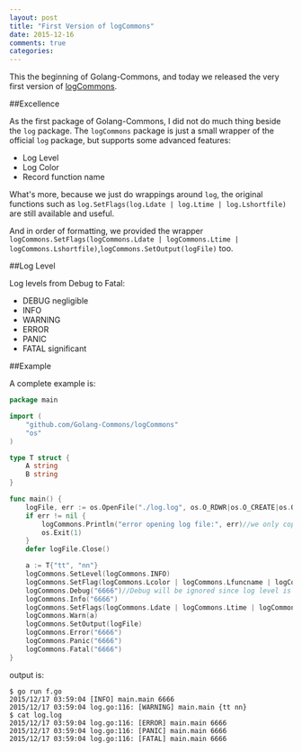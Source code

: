 ```yaml
---
layout: post
title: "First Version of logCommons"
date: 2015-12-16
comments: true
categories:
---
```



This the beginning of Golang-Commons, and today we released the very first version of [logCommons](logCommons).

##Excellence

As the first package of Golang-Commons, I did not do much thing beside the `log` package. 
The `logCommons` package is just a small wrapper of the official `log` package, 
but supports some advanced features:

* Log Level
* Log Color
* Record function name

What's more, because we just do wrappings around `log`, the original functions such as `log.SetFlags(log.Ldate | log.Ltime | log.Lshortfile)` are still available and useful.

And in order of formatting, we provided the wrapper `logCommons.SetFlags(logCommons.Ldate | logCommons.Ltime | logCommons.Lshortfile)`,`logCommons.SetOutput(logFile)` too.

##Log Level

Log levels from Debug to Fatal:

* DEBUG   negligible
* INFO    
* WARNING 
* ERROR   
* PANIC   
* FATAL   significant

##Example

A complete example is:

```go
package main

import (
    "github.com/Golang-Commons/logCommons"
    "os"
)

type T struct {
    A string
    B string
}

func main() {
    logFile, err := os.OpenFile("./log.log", os.O_RDWR|os.O_CREATE|os.O_APPEND, 0666)
    if err != nil {
        logCommons.Println("error opening log file:", err)//we only copied Println mechod.
        os.Exit(1)
    }
    defer logFile.Close()

    a := T{"tt", "nn"}
    logCommons.SetLevel(logCommons.INFO)
    logCommons.SetFlag(logCommons.Lcolor | logCommons.Lfuncname | logCommons.Llevelname)
    logCommons.Debug("6666")//Debug will be ignored since log level is Info
    logCommons.Info("6666")
    logCommons.SetFlags(logCommons.Ldate | logCommons.Ltime | logCommons.Lshortfile)
    logCommons.Warn(a)
    logCommons.SetOutput(logFile)
    logCommons.Error("6666")
    logCommons.Panic("6666")
    logCommons.Fatal("6666")
}

```

output is:

```
$ go run f.go 
2015/12/17 03:59:04 [INFO] main.main 6666
2015/12/17 03:59:04 log.go:116: [WARNING] main.main {tt nn}
$ cat log.log 
2015/12/17 03:59:04 log.go:116: [ERROR] main.main 6666
2015/12/17 03:59:04 log.go:116: [PANIC] main.main 6666
2015/12/17 03:59:04 log.go:116: [FATAL] main.main 6666
```

[logCommons]: https://github.com/Golang-Commons/logCommons "logCommons github page"
